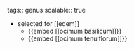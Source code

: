 tags:: genus
scalable:: true

- selected for [[edem]]
	- {{embed [[ocimum basilicum]]}}
	- {{embed [[ocimum tenuiflorum]]}}